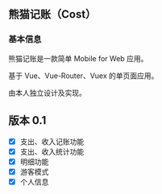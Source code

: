 ## 熊猫记账（Cost）

### 基本信息

熊猫记账是一款简单 Mobile for Web 应用。

基于 Vue、Vue-Router、Vuex 的单页面应用。

由本人独立设计及实现。

## 版本 0.1

- [x] 支出、收入记账功能
- [x] 支出、收入统计功能
- [x] 明细功能
- [x] 游客模式
- [x] 个人信息
